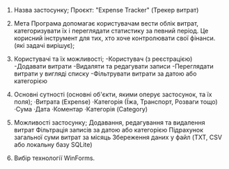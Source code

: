 1. Назва застосунку;
   Проєкт: "Expense Tracker" (Трекер витрат)

   
2. Мета
     Програма допомагає користувачам вести облік витрат, категоризувати їх і переглядати статистику за певний період. Це корисний інструмент для тих, хто хоче контролювати свої фінанси. (які задачі вирішує);
   
3. Користувачі та їх можливості;
   -Користувач (з реєстрацією)
   -Додавати витрати
   -Видаляти та редагувати записи
   -Переглядати витрати у вигляді списку
   -Фільтрувати витрати за датою або категорією

4. Основні сутності (основні об'єкти, якими оперує застосунок, та їх поля);
·Витрата (Expense)
·Категорія (Їжа, Транспорт, Розваги тощо)
·Сума
·Дата
·Коментар
·Категорія (Category)

5. Можливості застосунку;
 Додавання, редагування та видалення витрат
 Фільтрація записів за датою або категорією
 Підрахунок загальної суми витрат за місяць
 Збереження даних у файл (TXT, CSV або локальну базу SQLite)
   
6. Вибір технології WinForms.
